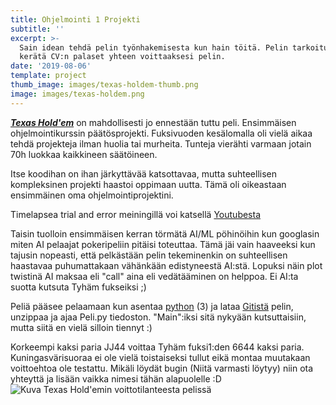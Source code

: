 ```yaml
---
title: Ohjelmointi 1 Projekti
subtitle: ''
excerpt: >-
  Sain idean tehdä pelin työnhakemisesta kun hain töitä. Pelin tarkoitus on
  kerätä CV:n palaset yhteen voittaaksesi pelin.
date: '2019-08-06'
template: project
thumb_image: images/texas-holdem-thumb.png
image: images/texas-holdem.png
---
```

[***Texas Hold'em***](https://fi.wikipedia.org/wiki/Texas_hold_%E2%80%99em) on mahdollisesti jo ennestään tuttu peli. Ensimmäisen ohjelmointikurssin päätösprojekti. Fuksivuoden kesälomalla oli vielä aikaa tehdä projekteja ilman huolia tai murheita. Tunteja vierähti varmaan jotain 70h luokkaa kaikkineen säätöineen.

Itse koodihan on ihan järkyttävää katsottavaa, mutta suhteellisen kompleksinen projekti haastoi oppimaan uutta. Tämä oli oikeastaan ensimmäinen oma ohjelmointiprojektini.

Timelapsea trial and error meiningillä voi katsellä [Youtubesta](https://youtu.be/K8-x8mP1ln8)

Taisin tuolloin ensimmäisen kerran törmätä AI/ML pöhinöihin kun googlasin miten AI pelaajat pokeripeliin pitäisi toteuttaa. Tämä jäi vain haaveeksi kun tajusin nopeasti, että pelkästään pelin tekeminenkin on suhteellisen haastavaa puhumattakaan vähänkään edistyneestä AI:stä. Lopuksi näin plot twistinä AI maksaa eli "call" aina eli vedätääminen on helppoa. Ei AI:ta suotta kutsuta Tyhäm fukseiksi ;)

Peliä pääsee pelaamaan kun asentaa [python](https://www.python.org/) (3) ja lataa [Gitistä](https://github.com/Temez1/ohj3-projekti) pelin, unzippaa ja ajaa Peli.py tiedoston. "Main":iksi sitä nykyään kutsuttaisiin, mutta siitä en vielä silloin tiennyt :)

Korkeempi kaksi paria JJ44 voittaa Tyhäm fuksi1:den 6644 kaksi paria. Kuningasvärisuoraa ei ole vielä toistaiseksi tullut eikä montaa muutakaan voittoehtoa ole testattu. Mikäli löydät bugin (Niitä varmasti löytyy) niin ota yhteyttä ja lisään vaikka nimesi tähän alapuolelle :D
![Kuva Texas Hold'emin voittotilanteesta pelissä](/images/texas-holdem-voitto.png)